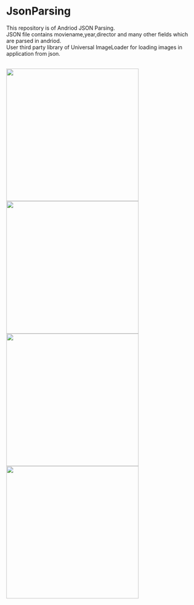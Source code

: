 # JsonParsing

This repository is of Andriod JSON Parsing.</br>
JSON file contains moviename,year,director and many other fields which are parsed in andriod.</br>
User third party library of Universal ImageLoader for loading images in application from json.</br>

 </br>
 <image height ="350" src = "https://github.com/kru123/JsonParsing/blob/master/json1.png"/></br><image height ="350" src = "https://github.com/kru123/JsonParsing/blob/master/json2.png"/>
 </br><image height ="350" src = "https://github.com/kru123/JsonParsing/blob/master/json3.png"/>
  </br><image height ="350" src = "https://github.com/kru123/JsonParsing/blob/master/json4.png"/>
 </br>
